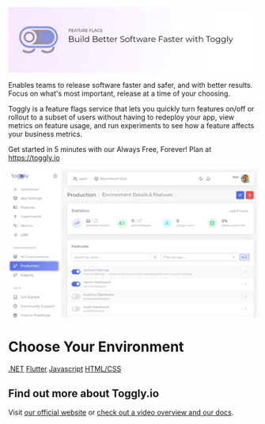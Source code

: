 <p align="center">
  <img src="assets/Github-banner.png">
</p>


Enables teams to release software faster and safer, and with better results. Focus on what's most important, release at a time of your choosing. 

Toggly is a feature flags service that lets you quickly turn features on/off or rollout to a subset of users without having to redeploy your app, view metrics on feature usage, and run experiments to see how a feature affects your business metrics.

Get started in 5 minutes with our Always Free, Forever! Plan at https://toggly.io

<p align="center">
  <img src="assets/screenshot.png">
</p>

# Choose Your Environment

[.NET](tree/develop/Toggly.FeatureManagement.NET)
[Flutter](tree/develop/Toggly.FeatureManagement.Flutter/toggly)
[Javascript](tree/develop/Toggly.FeatureManagement.Javascript/feature_flags_toggly)
[HTML/CSS](tree/develop/Toggly.FeatureManagement.Css)

## Find out more about Toggly.io

Visit [our official website](https://toggly.io) or [check out a video overview and our docs](https://docs.toggly.io/).
